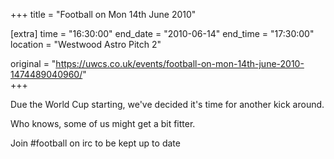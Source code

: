 +++
title = "Football on Mon 14th June 2010"

[extra]
time = "16:30:00"
end_date = "2010-06-14"
end_time = "17:30:00"
location = "Westwood Astro Pitch 2"

original = "https://uwcs.co.uk/events/football-on-mon-14th-june-2010-1474489040960/"    
+++

Due the World Cup starting, we've decided it's time for another kick around.

Who knows, some of us might get a bit fitter.

Join \#football on irc to be kept up to date

